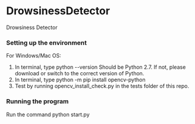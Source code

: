 # DrowsinessDetector
Drowsiness Detector

### Setting up the environment
For Windows/Mac OS:
1) In terminal, type 
python --version
Should be Python 2.7. If not, please download or switch to the correct version of Python.
2) In terminal, type
python -m pip install opencv-python
3) Test by running opencv_install_check.py in the tests folder of this repo.

### Running the program
Run the command python start.py
